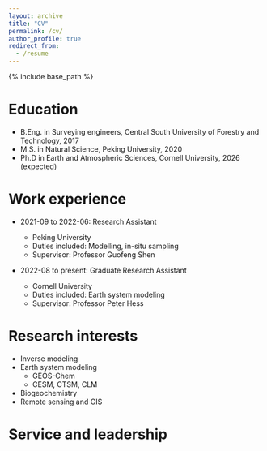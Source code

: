 ```yaml
---
layout: archive
title: "CV"
permalink: /cv/
author_profile: true
redirect_from:
  - /resume
---
```


{% include base_path %}

Education
======
* B.Eng. in Surveying engineers, Central South University of Forestry and Technology, 2017
* M.S. in Natural Science, Peking University, 2020
* Ph.D in Earth and Atmospheric Sciences, Cornell University, 2026 (expected)

Work experience
======
* 2021-09 to 2022-06: Research Assistant
  * Peking University
  * Duties included: Modelling, in-situ sampling 
  * Supervisor: Professor Guofeng Shen

* 2022-08 to present: Graduate Research Assistant
  * Cornell University
  * Duties included: Earth system modeling 
  * Supervisor: Professor Peter Hess
  
Research interests
======
* Inverse modeling
* Earth system modeling
  * GEOS-Chem
  * CESM, CTSM, CLM
* Biogeochemistry
* Remote sensing and GIS 

Service and leadership
======
 
